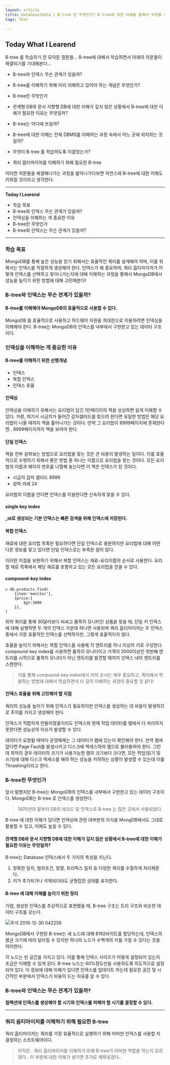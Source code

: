 ```yaml
---
layout: article
title: Database/Data | B-tree 란 무엇인가? B-tree에 대한 이해를 통해서 무엇을 얻을 수 있을까?
tags: Text

---
```


## **Today What I Learend**  

B-tree 를 학습하기 전 모아둔 질문들... B-tree에 대해서 학습하면서 아래의 의문들이 해결되기를 기대해본다...

- B-tree와 인덱스 무슨 관계가 있을까?
- B-tree를 이해하기 위해 미리 이해하고 있어야 하는 개념은 무엇인가?
- B-tree란 무엇인가
- 관계형 DB와 문서 지향형 DB에 대한 이해가 깊지 않은 상황에서 B-tree에 대한 이해가 필요한 이유는 무엇일까?
- B-tree는 어디에 쓰일까?
- B-tree에 대한 이해는 전체 DBMS를 이해하는 과정 속에서 어느 곳에 위치하는 것일까?
- 무엇이 B-tree 를 학습하도록 이끌었는가?

- 쿼리 옵티마이저를 이해하기 위해 필요한 B-tree

이러한 의문들을 해결해나가는 과정을 밟아나가다보면 자연스레 B-tree에 대한 이해도 키워질 것이라고 생각한다.


---
**Today I Learend**

- 학습 목표
- B-tree와 인덱스 무슨 관계가 있을까?
- 인덱싱을 이해하는 게 중요한 이유
- B-tree란 무엇인가
- B-tree와 인덱스는 무슨 관계가 있을까?


---

### 학습 목표

MongoDB를 통해 높은 성능을 얻기 위해서는 효율적인 쿼리를 설계해야 하며, 이를 위해서는 인덱스를 적절하게 생성해야 한다. 
인덱스가 왜 중요하며, 쿼리 옵티마이저가 어떻게 인덱스를 선택하고 찾아나가는지에 대해 이해하는 과정을 통해서 MongoDB에서 성능을 높이기 위한 방법에 대해 고민해본다!


### B-tree와 인덱스는 무슨 관계가 있을까?


#### B-tree를 이해해야 MongoDB의 효율적으로 사용할 수 있다. 
MongoDB 를 효율적으로 사용하고 하드웨어 자원을 최대한으로 이용하려면 인덱싱을 이해해야 한다. B-tree는 MongoDB의 인덱스를 내부에서 구현한고 있는 데이터 구조이다.


### 인덱싱을 이해하는 게 중요한 이유

#### B-tree를 이해하기 위한 선행개념
- 인덱스
- 복합 인덱스
- 인덱스 효율

#### 인덱싱
인덱싱을 이해하기 위해서는 요리법이 담긴 1만페이지의 책을 상상하면 쉽게 이해할 수 있다. 가령, 여기서 시금치가 들어간 감자샐러드를 찾으려 한다면 유일한 방법은 해당 요리법이 나올 때까지 책을 훑어나가는 것이다. 만약 그 요리법이 8999페이지에 존재한다면.. 8999페이지까지 책을 보아야 한다.

#### 단일 인덱스
책을 전부 살펴보는 방법으로 요리법을 찾는 것은 큰 비용이 발생하는 일이다. 이를 효율적으로 수행하기 위해서 좋은 방법 중 하나는 이름으로 요리법을 찾는 것이다. 모든 요리법의 이름과 페이지 번호를 나열해 놓는다면 이 책은 인덱스가 된 것이다.
- 시금치 감자 샐러드 8999
- 양파 카레 24

요리법의 이름을 안다면 인덱스를 이용한다면 신속하게 찾을 수 있다.

#### single key index
**_id로 생성되는 기본 인덱스는 빠른 검색을 위해 인덱스에 저장된다.**

#### 복합 인덱스
재료에 대한 요리법 목록만 필요하다면 단일 인덱스로 충분하지만 요리법에 대해 어떤 다른 정보를 찾고 있다면 단일 인덱스로는 부족한 점이 많다. 

이러한 지점을 보완하기 위해서 복합 인덱스는 재료-요리이름의 순서로 사용한다. 요리할 재료 목록에서 해당 재료를 포함하고 있는 모든 요리법을 얻을 수 있다. 

#### compound-key index

```mongodb
> db.products.find(
	{item:'monitor'},
	{price:{
		$gt:3000
	}},	
)

```

위의 쿼리를 통해 30달러보다 비싸고 품목이 모니터인 상품을 찾을 때, 단일 키 인덱스에 대해 실행하면 두 개의 인덱스 가운데 하나면 사용되며 쿼리 옵티마이저는 두 인덱스 중에서 가장 효율적인 인덱스를 선택하지만, 그렇게 효울적이지 않다.

효율을 높이기 위해서는 복합 인덱스를 사용해 각 엔트리를 하나 이상의 키로 구성한다. compound-key index를 사용하면 품목이 모니터이고 가격이 3000이상인 첫번째 엔트리를 시작으로 품목이 모니터가 아닌 엔트리를 발견할 때까지 인덱스 내의 엔트리를 스캔한다. 

> 이를 통해 compound-key index에서 키의 순서는 매우 중요하고, 쿼리에서 적용하는 방법에 대해서 학습하면서 더 깊이 이해하는 과정이 중요할 것 같다!



#### 인덱스 효율을 위해 고민해야 할 지점
쿼리의 성능을 높이기 위해 인덱스가 필요하지만 인덱스를 생성하는 데 비용이 발생하므로 주의를 가지고 생성해야 한다.

인덱스가 적합하게 만들어졌을지라도 인덱스와 현재 작업 데이터를 램에서 다 처리하지 못한다면 성능상의 이슈가 발생할 수 있다.

데이터가 요청될 때마다 운영체제는 그 데이터가 램에 있는지 확인해야 한다. 만약 램에 없다면 Page Fault를 발생시키고 디스크에 액세스하여 램으로 불러들여야 한다. 그런데 최악의 경우 데이터의 크기가 사용가능한 램의 크기보다 크다면, 모든 작업(읽기 및 쓰기)에 대해 디스크 액세스를 해야 하는 성능을 저하하는 상황이 발생할 수 있는데 이를 Thrashing이라고 한다. 




### B-tree란 무엇인가

앞서 말했지만 B-tree는 MongoDB의 인덱스를 내부에서 구현한고 있는 데이터 구조이다. MongoDB는 B-tree 로 인덱스를 생성한다.

> 1970년대 말부터 DB의 레코드 및 인덱스로 B-tree 는 많은 곳에서 사용되었다.

B-tree 에 대한 이해가 있다면 인덱싱에 관한 대부분의 지식을 MongDB에서도 그대로 활용할 수 있고, 이해도 높일 수 있다.


#### 관계형 DB와 문서 지향형 DB에 대한 이해가 깊지 않은 상황에서 B-tree에 대한 이해가 필요한 이유는 무엇일까?
B-tree는 Database 인덱스에서 두 가지의 특성을 지닌다. 
1. 정확한 일치, 범위조건, 정렬, 프리픽스 일치 등 다양한 쿼리를 수월하게 처리해준다.
1. 키가 추가되거나 삭제되더라도 균형잡힌 상태를 유지한다.



#### B-tree 에 대해 이해를 높이기 위한 정리
가령, 생성한 인덱스를 추상적으로 표현했을 때, B-tree 구조는 트리 구조와 비슷한 데이터 구조를 갖는다. 

![주석 2019-12-30 042259](https://user-images.githubusercontent.com/40027211/71561659-a3e2f600-2abc-11ea-8190-451f61bd7fe5.png)


MongoDB에서 구현된 B-tree는 새 노드에 대해 8192바이트를 할당하는데, 인덱스의 평균 크기에 따라 달라질 수 있지만 하나의 노드가 수백개의 키를 가질 수 있다는 것을 의미한다. 

각 노드는 빈 공간을 가지고 있다. 이를 통해 인덱스 사이즈가 어떻게 설정되어 있는지 조금은 이해할 수 있게 된다. B-tree 노드는 60%정도만을 사용하도록 의도적으로 설정되어 있다. 이 정보에 대해 이해가 있다면 인덱스를 업데이트 하는데 필요한 공간 및 시간적인 부분에서 인덱스가 비용이 드는 이유를 알 수 있다. 

### B-tree와 인덱스는 무슨 관계가 있을까?
**컬렉션에 인덱스를 생성해야 할 시기와 인덱스를 피해야 할 시기를 결정할 수 있다.**


  


---



### 쿼리 옵티마이저를 이해하기 위해 필요한 B-tree

쿼리 옵티마이저는 쿼리를 가장 효율적으로 실행하기 위해 어떠한 인덱스를 사용할 지 결정하는 소프트웨어이다. 

> 아직은.. 쿼리 옵티마이저를 이해하기 위해 B-tree가 어떠한 역할을 하는지 모르겠다.. 이 부분에 대한 이해가 생기면 추가로 채워넣겠다..



